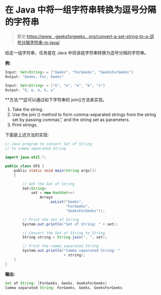 # 在 Java 中将一组字符串转换为逗号分隔的字符串

> 原文:[https://www . geeksforgeeks . org/convert-a-set-string-to-a-逗号分隔字符串-in-java/](https://www.geeksforgeeks.org/convert-a-set-of-string-to-a-comma-separated-string-in-java/)

给定一组字符串，任务是在 Java 中将该组字符串转换为逗号分隔的字符串。

**例:**

```java
Input: Set<String> = ["Geeks", "ForGeeks", "GeeksForGeeks"]
Output: "Geeks, For, Geeks"

Input: Set<String> = ["G", "e", "e", "k", "s"]
Output: "G, e, e, k, s"

```

**方法:**这可以通过如下字符串的 join()方法来实现。

1.  Take the string.
2.  Use the join () method to form comma-separated strings from the string set by passing commas',' and the string set as parameters.
3.  Print strings.

下面是上述方法的实现:

```java
// Java program to convert Set of String
// to comma separated String

import java.util.*;

public class GFG {
    public static void main(String args[])
    {

        // Get the Set of String
        Set<String>
            set = new HashSet<>(
                Arrays
                    .asList("Geeks",
                            "ForGeeks",
                            "GeeksForGeeks"));

        // Print the Set of String
        System.out.println("Set of String: " + set);

        // Convert the Set of String to String
        String string = String.join(", ", set);

        // Print the comma separated String
        System.out.println("Comma separated String: "
                           + string);
    }
}
```

**输出:**

```java
Set of String: [ForGeeks, Geeks, GeeksForGeeks]
Comma separated String: ForGeeks, Geeks, GeeksForGeeks

```